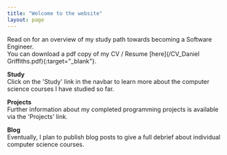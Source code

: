 ```yaml
---
title: "Welcome to the website"
layout: page
---
```


Read on for an overview of my study path towards becoming a Software Engineer.    
You can download a pdf copy of my CV / Resume [here](/CV_Daniel Griffiths.pdf){:target="_blank"}. 
<!-- or [file download]({{ site.url }}/assets/CV_Daniel Griffiths.pdf) -->


**Study**   
Click on the 'Study' link in the navbar to learn more about the computer science courses I have studied so far.    


**Projects**   
Further information about my completed programming projects is available via the 'Projects' link. 


**Blog**   
Eventually, I plan to publish blog posts to give a full debrief about individual computer science courses.

  




